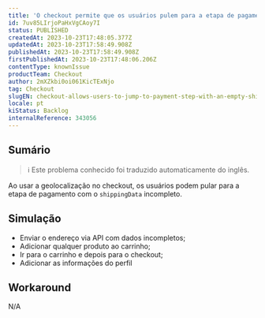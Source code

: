 ```yaml
---
title: 'O checkout permite que os usuários pulem para a etapa de pagamento com um ''shippingData'' vazio ao usar a geolocalização'
id: 7uv85LIrjoPaHxVgCAoy7I
status: PUBLISHED
createdAt: 2023-10-23T17:48:05.377Z
updatedAt: 2023-10-23T17:58:49.908Z
publishedAt: 2023-10-23T17:58:49.908Z
firstPublishedAt: 2023-10-23T17:48:06.206Z
contentType: knownIssue
productTeam: Checkout
author: 2mXZkbi0oi061KicTExNjo
tag: Checkout
slugEN: checkout-allows-users-to-jump-to-payment-step-with-an-empty-shippingdata-when-using-geolocation
locale: pt
kiStatus: Backlog
internalReference: 343056
---
```


## Sumário

>ℹ️ Este problema conhecido foi traduzido automaticamente do inglês.


Ao usar a geolocalização no checkout, os usuários podem pular para a etapa de pagamento com o `shippingData` incompleto.

## Simulação



- Enviar o endereço via API com dados incompletos;
- Adicionar qualquer produto ao carrinho;
- Ir para o carrinho e depois para o checkout;
- Adicionar as informações do perfil

## Workaround


N/A



